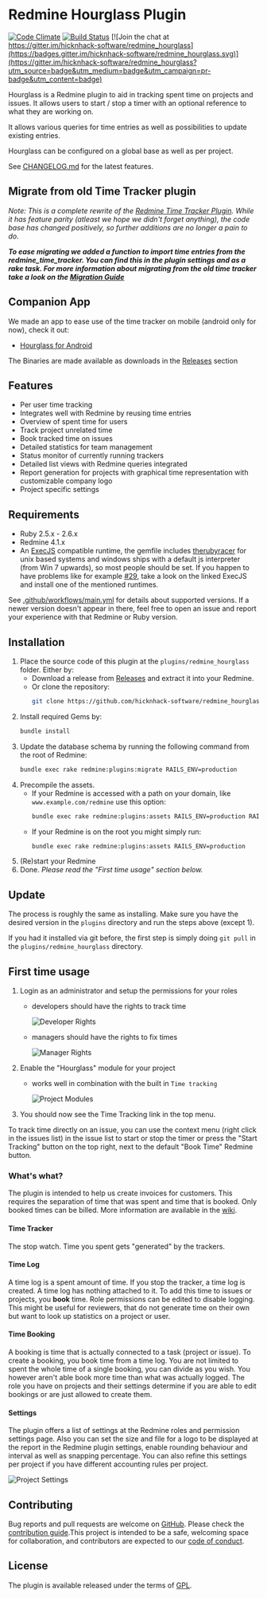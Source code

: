 # Redmine Hourglass Plugin
[![Code Climate](https://codeclimate.com/github/hicknhack-software/redmine_hourglass.png)](https://codeclimate.com/github/hicknhack-software/redmine_hourglass)
[![Build Status](https://github.com/hicknhack-software/redmine_hourglass/workflows/Specs/badge.svg)](https://github.com/hicknhack-software/redmine_hourglass/actions?query=workflow%3ASpecs)
[![Join the chat at https://gitter.im/hicknhack-software/redmine_hourglass](https://badges.gitter.im/hicknhack-software/redmine_hourglass.svg)](https://gitter.im/hicknhack-software/redmine_hourglass?utm_source=badge&utm_medium=badge&utm_campaign=pr-badge&utm_content=badge)
 
Hourglass is a Redmine plugin to aid in tracking spent time on projects and issues. It allows users to start / stop a timer with an optional reference to what they are working on.
  
It allows various queries for time entries as well as possibilities to update existing entries.
  
Hourglass can be configured on a global base as well as per project.

See [CHANGELOG.md](CHANGELOG.md) for the latest features.


## Migrate from old Time Tracker plugin

_Note: This is a complete rewrite of the [Redmine Time Tracker Plugin](https://github.com/hicknhack-software/redmine_time_tracker). While it has feature parity (atleast we hope we didn't forget anything), the code base has changed positively, so further additions are no longer a pain to do._

___To ease migrating we added a function to import time entries from the redmine_time_tracker. You can find this in the plugin settings and as a rake task. For more information about migrating from the old time tracker take a look on the [Migration Guide](https://github.com/hicknhack-software/redmine_hourglass/wiki/Migration-Guide)___


## Companion App

We made an app to ease use of the time tracker on mobile (android only for now), check it out:

- [Hourglass for Android](https://play.google.com/store/apps/details?id=hnh.software.hourglass)

The Binaries are made available as downloads in the [Releases](https://github.com/hicknhack-software/redmine_hourglass/releases) section


## Features

- Per user time tracking
- Integrates well with Redmine by reusing time entries
- Overview of spent time for users
- Track project unrelated time
- Book tracked time on issues
- Detailed statistics for team management
- Status monitor of currently running trackers
- Detailed list views with Redmine queries integrated
- Report generation for projects with graphical time representation with customizable company logo
- Project specific settings


## Requirements

* Ruby 2.5.x - 2.6.x
* Redmine 4.1.x
* An [ExecJS](https://github.com/sstephenson/execjs) compatible runtime, the gemfile includes [therubyracer](https://github.com/cowboyd/therubyracer) for unix based systems and windows ships with a default js interpreter (from Win 7 upwards), so most people should be set. If you happen to have problems like for example [#29](https://github.com/hicknhack-software/redmine_hourglass/issues/29), take a look on the linked ExecJS and install one of the mentioned runtimes.

See [.github/workflows/main.yml](.github/workflows/main.yml) for details about supported versions.
If a newer version doesn't appear in there, feel free to open an issue and report your experience with that Redmine or Ruby version.


## Installation

1. Place the source code of this plugin at the `plugins/redmine_hourglass` folder. 
   Either by:
    - Download a release from [Releases](https://github.com/hicknhack-software/redmine_hourglass/releases) and extract it into your Redmine.
    - Or clone the repository:
        ```bash
        git clone https://github.com/hicknhack-software/redmine_hourglass.git plugins/redmine_hourglass
        ```  
1. Install required Gems by:
    ```bash
    bundle install
    ```
1. Update the database schema by running the following command from the root of Redmine:
    ```bash
    bundle exec rake redmine:plugins:migrate RAILS_ENV=production
    ```
1. Precompile the assets.
    - If your Redmine is accessed with a path on your domain, like `www.example.com/redmine` use this option:
        ```bash
        bundle exec rake redmine:plugins:assets RAILS_ENV=production RAILS_RELATIVE_URL_ROOT=/redmine
        ```
    - If your Redmine is on the root you might simply run:
        ```bash
        bundle exec rake redmine:plugins:assets RAILS_ENV=production
        ```
1. (Re)start your Redmine
1. Done. *Please read the "First time usage" section below.*


## Update

The process is roughly the same as installing. Make sure you have the desired version in the `plugins` directory and run the steps above (except 1).

If you had it installed via git before, the first step is simply doing `git pull` in the `plugins/redmine_hourglass` directory.


## First time usage

1. Login as an administrator and setup the permissions for your roles
    - developers should have the rights to track time
    
      ![Developer Rights](doc/images/DeveloperRights.png)
      
    - managers should have the rights to fix times
    
      ![Manager Rights](doc/images/ManagerRights.png)
    
1. Enable the "Hourglass" module for your project
    - works well in combination with the built in `Time tracking`
     
      ![Project Modules](doc/images/ProjectModules.png)
      
1. You should now see the Time Tracking link in the top menu.
                    
To track time directly on an issue, you can use the context menu (right click in the issues list) in
the issue list to start or stop the timer or press the "Start Tracking" button on the top right, next to the default "Book Time" Redmine button.


### What's what?

The plugin is intended to help us create invoices for customers. This requires the separation of time that was spent and time that is booked. Only booked times can be billed.
More information are available in the [wiki](http://github.com/hicknhack-software/redmine_hourglass/wiki).

#### Time Tracker

The stop watch. Time you spent gets "generated" by the trackers.

#### Time Log

A time log is a spent amount of time. If you stop the tracker, a time log is created. A time log has nothing attached to it. To add this time to issues or projects, you **book** time.
Role permissions can be edited to disable logging. This might be useful for reviewers, that do not generate time on their own but want to look up statistics on a project or user.

#### Time Booking

A booking is time that is actually connected to a task (project or issue). To create a booking, you book time from a time log. You are not limited to spent the whole time of a single booking, you can divide as you wish. You however aren't able book more time than what was actually logged. The role you have on projects and their settings determine if you are able to edit bookings or are just allowed to create them.

#### Settings

The plugin offers a list of settings at the Redmine roles and permission settings page. Also you can set the size and file for a logo to be displayed at the report in the Redmine plugin settings, enable rounding behaviour and interval as well as snapping percentage. You can also refine this settings per project if you have different accounting rules per project.

![Project Settings](doc/images/ProjectSettings.png)


## Contributing

Bug reports and pull requests are welcome on [GitHub](https://github.com/hicknhack-software/redmine_hourglass). Please check the [contribution guide](CONTRIBUTING.md).This project is intended to be a safe, welcoming space for collaboration, and contributors are expected to our [code of conduct](CODE_OF_CONDUCT.md).


## License

The plugin is available released under the terms of [GPL](https://www.gnu.org/licenses/gpl).
